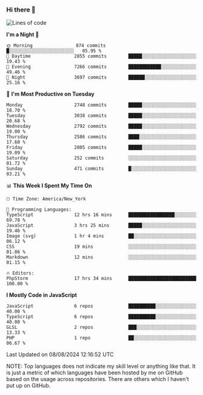 ### Hi there 👋

<!--
**LynxJinxxy/LynxJinxxy** is a ✨ _special_ ✨ repository because its `README.md` (this file) appears on your GitHub profile.

Here are some ideas to get you started:

- 🔭 I’m currently working on ...
- 🌱 I’m currently learning ...
- 👯 I’m looking to collaborate on ...
- 🤔 I’m looking for help with ...
- 💬 Ask me about ...
- 📫 How to reach me: ...
- 😄 Pronouns: ...
- ⚡ Fun fact: ...
-->

<!--START_SECTION:waka-->
![Lines of code](https://img.shields.io/badge/From%20Hello%20World%20I%27ve%20Written-31.9%20million%20lines%20of%20code-blue)

**I'm a Night 🦉** 

```text
🌞 Morning                874 commits         █░░░░░░░░░░░░░░░░░░░░░░░░   05.95 % 
🌆 Daytime                2855 commits        █████░░░░░░░░░░░░░░░░░░░░   19.43 % 
🌃 Evening                7266 commits        ████████████░░░░░░░░░░░░░   49.46 % 
🌙 Night                  3697 commits        ██████░░░░░░░░░░░░░░░░░░░   25.16 % 
```
📅 **I'm Most Productive on Tuesday** 

```text
Monday                   2748 commits        █████░░░░░░░░░░░░░░░░░░░░   18.70 % 
Tuesday                  3038 commits        █████░░░░░░░░░░░░░░░░░░░░   20.68 % 
Wednesday                2792 commits        █████░░░░░░░░░░░░░░░░░░░░   19.00 % 
Thursday                 2586 commits        ████░░░░░░░░░░░░░░░░░░░░░   17.60 % 
Friday                   2805 commits        █████░░░░░░░░░░░░░░░░░░░░   19.09 % 
Saturday                 252 commits         ░░░░░░░░░░░░░░░░░░░░░░░░░   01.72 % 
Sunday                   471 commits         █░░░░░░░░░░░░░░░░░░░░░░░░   03.21 % 
```


📊 **This Week I Spent My Time On** 

```text
🕑︎ Time Zone: America/New_York

💬 Programming Languages: 
TypeScript               12 hrs 16 mins      █████████████████░░░░░░░░   69.78 % 
JavaScript               3 hrs 25 mins       █████░░░░░░░░░░░░░░░░░░░░   19.46 % 
Image (svg)              1 hr 4 mins         ██░░░░░░░░░░░░░░░░░░░░░░░   06.12 % 
CSS                      19 mins             ░░░░░░░░░░░░░░░░░░░░░░░░░   01.86 % 
Markdown                 12 mins             ░░░░░░░░░░░░░░░░░░░░░░░░░   01.15 % 

🔥 Editors: 
PhpStorm                 17 hrs 34 mins      █████████████████████████   100.00 % 
```

**I Mostly Code in JavaScript** 

```text
JavaScript               6 repos             ██████████░░░░░░░░░░░░░░░   40.00 % 
TypeScript               6 repos             ██████████░░░░░░░░░░░░░░░   40.00 % 
GLSL                     2 repos             ███░░░░░░░░░░░░░░░░░░░░░░   13.33 % 
PHP                      1 repo              ██░░░░░░░░░░░░░░░░░░░░░░░   06.67 % 
```




 Last Updated on 08/08/2024 12:16:52 UTC
<!--END_SECTION:waka-->
NOTE: Top languages does not indicate my skill level or anything like that. It is just a metric of which languages have been hosted by me on GitHub based on the usage across repositories. There are others which I haven't put up on GitHub.
